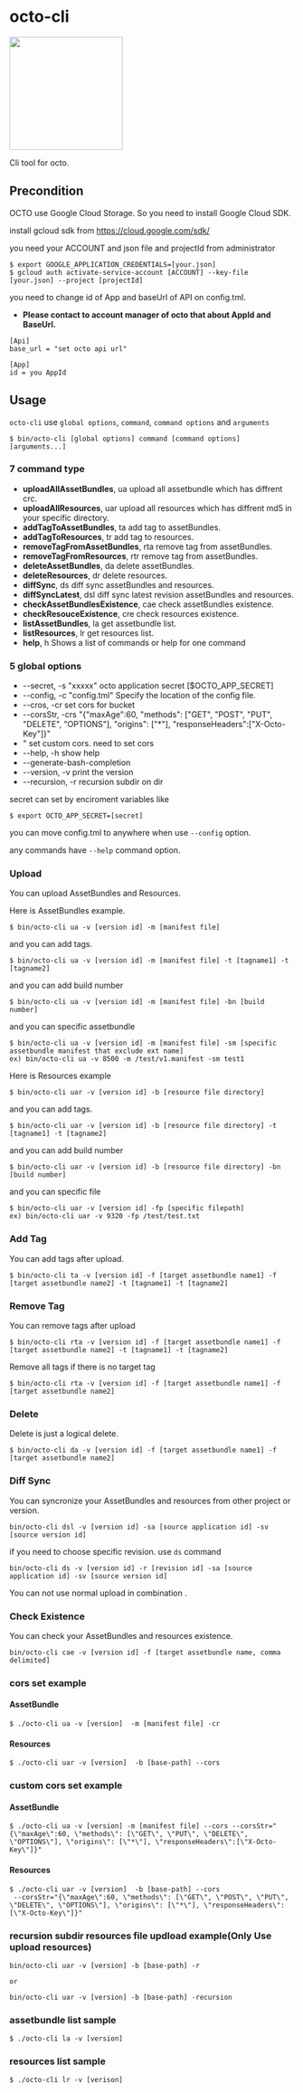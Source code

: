 # octo-cli
<img height="200" src="https://storage.googleapis.com/octo-static/OctoLogo.png">

Cli tool for octo.

## Precondition

OCTO use Google Cloud Storage. So you need to install Google Cloud SDK.

install gcloud sdk from
https://cloud.google.com/sdk/

you need your ACCOUNT and json file and projectId from administrator

```
$ export GOOGLE_APPLICATION_CREDENTIALS=[your.json]
$ gcloud auth activate-service-account [ACCOUNT] --key-file [your.json] --project [projectId]
```

you need to change id of App and baseUrl of API on config.tml.
* <b>Please contact to account manager of octo that about AppId and BaseUrl.</b>   

```
[Api]
base_url = "set octo api url"

[App]
id = you AppId

```

## Usage

`octo-cli` use `global options`, `command`, `command options` and `arguments`

```
$ bin/octo-cli [global options] command [command options] [arguments...]
```

### 7 command type

- __uploadAllAssetBundles__, ua	upload all assetbundle which has diffrent crc.
- __uploadAllResources__, uar	upload all resources which has diffrent md5 in your specific directory.
- __addTagToAssetBundles__, ta	add tag to assetBundles.
- __addTagToResources__, tr	add tag to resources.
- __removeTagFromAssetBundles__, rta    remove tag from assetBundles.
- __removeTagFromResources__, rtr   remove tag from assetBundles.
- __deleteAssetBundles__, da	delete assetBundles.
- __deleteResources__, dr		delete resources.
- __diffSync__, ds			diff sync assetBundles and resources.
- __diffSyncLatest__, dsl		diff sync latest revision assetBundles and resources.
- __checkAssetBundlesExistence__, cae	check assetBundles existence.
- __checkResouceExistence__, cre		check resources existence.
- __listAssetBundles__, la  get assetbundle list.
- __listResources__, lr get resources list.
- __help__, h			Shows a list of commands or help for one command

### 5 global options

- --secret, -s "xxxxx"		octo application secret [$OCTO_APP_SECRET]
- --config, -c "config.tml"	Specify the location of the config file.
- --cros, -cr		set cors for bucket
- --corsStr, -crs "{\"maxAge\":60, \"methods\": [\"GET\", \"POST\", \"PUT\", \"DELETE\", \"OPTIONS\"], \"origins\": [\"*\"], \"responseHeaders\":[\"X-Octo-Key\"]}"
- " set custom cors. need to set cors  
- --help, -h			show help
- --generate-bash-completion
- --version, -v		print the version
- --recursion, -r     recursion subdir on dir

secret can set by enciroment variables like

```
$ export OCTO_APP_SECRET=[secret]
```

you can move config.tml to anywhere when use `--config` option.

any commands have `--help` command option.

### Upload

You can upload AssetBundles and Resources.

Here is AssetBundles example.

```
$ bin/octo-cli ua -v [version id] -m [manifest file]
```

and you can add tags.

```
$ bin/octo-cli ua -v [version id] -m [manifest file] -t [tagname1] -t [tagname2]
```

and you can add build number
```
$ bin/octo-cli ua -v [version id] -m [manifest file] -bn [build number]
```

and you can specific assetbundle 
```
$ bin/octo-cli ua -v [version id] -m [manifest file] -sm [specific assetbundle manifest that exclude ext name]
ex) bin/octo-cli ua -v 8500 -m /test/v1.manifest -sm test1
```

Here is Resources example
```
$ bin/octo-cli uar -v [version id] -b [resource file directory]
```

and you can add tags.
```
$ bin/octo-cli uar -v [version id] -b [resource file directory] -t [tagname1] -t [tagname2]
```

and you can add build number
```
$ bin/octo-cli uar -v [version id] -b [resource file directory] -bn [build number]
```

and you can specific file 
```
$ bin/octo-cli uar -v [version id] -fp [specific filepath]
ex) bin/octo-cli uar -v 9320 -fp /test/test.txt
```

### Add Tag

You can add tags after upload.

```
$ bin/octo-cli ta -v [version id] -f [target assetbundle name1] -f [target assetbundle name2] -t [tagname1] -t [tagname2]
```

### Remove Tag

You can remove tags after upload

```
$ bin/octo-cli rta -v [version id] -f [target assetbundle name1] -f [target assetbundle name2] -t [tagname1] -t [tagname2]
```

Remove all tags if there is no target tag 

```
$ bin/octo-cli rta -v [version id] -f [target assetbundle name1] -f [target assetbundle name2]
```


### Delete

Delete is just a logical delete.

```
$ bin/octo-cli da -v [version id] -f [target assetbundle name1] -f [target assetbundle name2]
```

### Diff Sync

You can syncronize your AssetBundles and resources from other project or version.

```
bin/octo-cli dsl -v [version id] -sa [source application id] -sv [source version id]
```

if you need to choose specific revision. use `ds` command

```
bin/octo-cli ds -v [version id] -r [revision id] -sa [source application id] -sv [source version id]
```

You can not use normal upload in combination .

### Check Existence

You can check your AssetBundles and resources existence.

```
bin/octo-cli cae -v [version id] -f [target assetbundle name, comma delimited]
```

### cors set example

#### AssetBundle 
```
$ ./octo-cli ua -v [version]  -m [manifest file] -cr
```

#### Resources
```
$ ./octo-cli uar -v [version]  -b [base-path] --cors
```

### custom cors set example

#### AssetBundle 
```
$ ./octo-cli ua -v [version] -m [manifest file] --cors --corsStr="{\"maxAge\":60, \"methods\": [\"GET\", \"PUT\", \"DELETE\", \"OPTIONS\"], \"origins\": [\"*\"], \"responseHeaders\":[\"X-Octo-Key\"]}"
```

#### Resources
```
$ ./octo-cli uar -v [version]  -b [base-path] --cors
 --corsStr="{\"maxAge\":60, \"methods\": [\"GET\", \"POST\", \"PUT\", \"DELETE\", \"OPTIONS\"], \"origins\": [\"*\"], \"responseHeaders\":[\"X-Octo-Key\"]}"
```


### recursion subdir resources file updload example(Only Use upload resources)
```
bin/octo-cli uar -v [version] -b [base-path] -r

or

bin/octo-cli uar -v [version] -b [base-path] -recursion
```

### assetbundle list sample
```
$ ./octo-cli la -v [version]
```

### resources list sample
```
$ ./octo-cli lr -v [verison]
```
